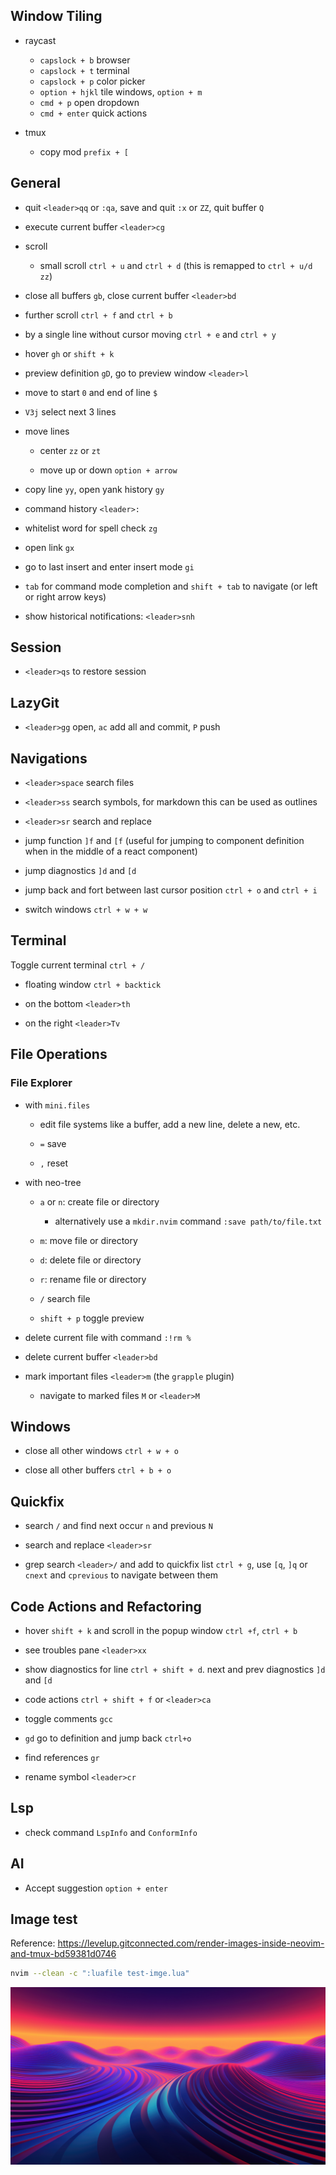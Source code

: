 ## Window Tiling

- raycast

  - `capslock + b` browser
  - `capslock + t` terminal
  - `capslock + p` color picker
  - `option + hjkl` tile windows, `option + m`
  - `cmd + p` open dropdown
  - `cmd + enter` quick actions

- tmux
  - copy mod `prefix + [`

## General

- quit `<leader>qq` or `:qa`, save and quit `:x` or `ZZ`, quit buffer `Q`

- execute current buffer `<leader>cg`

- scroll

  - small scroll `ctrl + u` and `ctrl + d` (this is remapped to `ctrl + u/d zz`)

- close all buffers `gb`, close current buffer `<leader>bd`

- further scroll `ctrl + f` and `ctrl + b`

- by a single line without cursor moving `ctrl + e` and `ctrl + y`

- hover `gh` or `shift + k`

- preview definition `gD`, go to preview window `<leader>l`

- move to start `0` and end of line `$`

- `V3j` select next 3 lines

- move lines

  - center `zz` or `zt`

  - move up or down `option + arrow`

- copy line `yy`, open yank history `gy`

- command history `<leader>:`

- whitelist word for spell check `zg`

- open link `gx`

- go to last insert and enter insert mode `gi`

- `tab` for command mode completion and `shift + tab` to navigate (or left or
  right arrow keys)

- show historical notifications: `<leader>snh`

## Session

- `<leader>qs` to restore session

## LazyGit

- `<leader>gg` open, `ac` add all and commit, `P` push

## Navigations

- `<leader>space` search files

- `<leader>ss` search symbols, for markdown this can be used as outlines

- `<leader>sr` search and replace

- jump function `]f` and `[f` (useful for jumping to component definition when
  in the middle of a react component)

- jump diagnostics `]d` and `[d`

- jump back and fort between last cursor position `ctrl + o` and `ctrl + i`

- switch windows `ctrl + w + w`

## Terminal

Toggle current terminal `ctrl + /`

- floating window `ctrl + backtick`

- on the bottom `<leader>th`

- on the right `<leader>Tv`

## File Operations

### File Explorer

- with `mini.files`

  - edit file systems like a buffer, add a new line, delete a new, etc.

  - `=` save

  - `,` reset

- with neo-tree

  - `a` or `n`: create file or directory

    - alternatively use a `mkdir.nvim` command `:save path/to/file.txt`

  - `m`: move file or directory
  - `d`: delete file or directory
  - `r`: rename file or directory
  - `/` search file
  - `shift + p` toggle preview

- delete current file with command `:!rm %`

- delete current buffer `<leader>bd`

- mark important files `<leader>m` (the `grapple` plugin)
  - navigate to marked files `M` or `<leader>M`

## Windows

- close all other windows `ctrl + w + o`

- close all other buffers `ctrl + b + o`

## Quickfix

- search `/` and find next occur `n` and previous `N`

- search and replace `<leader>sr`

- grep search `<leader>/` and add to quickfix list `ctrl + g`, use `[q`, `]q` or
  `cnext` and `cprevious` to navigate between them

## Code Actions and Refactoring

- hover `shift + k` and scroll in the popup window `ctrl +f`, `ctrl + b`

- see troubles pane `<leader>xx`

- show diagnostics for line `ctrl + shift + d`. next and prev diagnostics `]d`
  and `[d`

- code actions `ctrl + shift + f` or `<leader>ca`

- toggle comments `gcc`

- `gd` go to definition and jump back `ctrl+o`

- find references `gr`

- rename symbol `<leader>cr`

## Lsp

- check command `LspInfo` and `ConformInfo`

## AI

- Accept suggestion `option + enter`

## Image test

Reference:
https://levelup.gitconnected.com/render-images-inside-neovim-and-tmux-bd59381d0746

```bash
nvim --clean -c ":luafile test-imge.lua"
```

![](../wall.jpg)
